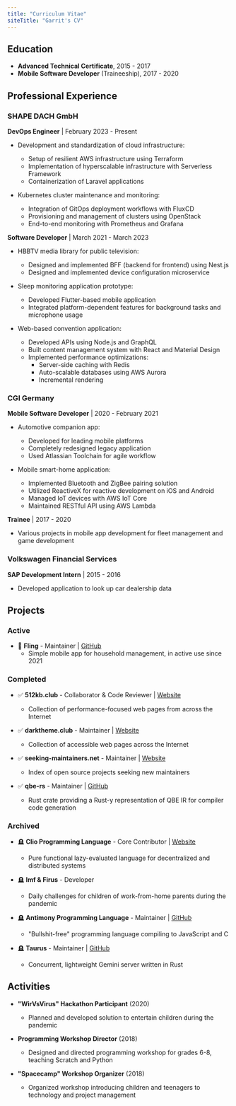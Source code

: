 ```yaml
---
title: "Curriculum Vitae"
siteTitle: "Garrit's CV"
---
```


## Education

- **Advanced Technical Certificate**, 2015 - 2017
- **Mobile Software Developer** (Traineeship), 2017 - 2020

## Professional Experience

### SHAPE DACH GmbH
**DevOps Engineer** | February 2023 - Present
- Development and standardization of cloud infrastructure:
  - Setup of resilient AWS infrastructure using Terraform
  - Implementation of hyperscalable infrastructure with Serverless Framework
  - Containerization of Laravel applications

- Kubernetes cluster maintenance and monitoring:
  - Integration of GitOps deployment workflows with FluxCD
  - Provisioning and management of clusters using OpenStack
  - End-to-end monitoring with Prometheus and Grafana

**Software Developer** | March 2021 - March 2023
- HBBTV media library for public television:
  - Designed and implemented BFF (backend for frontend) using Nest.js
  - Designed and implemented device configuration microservice

- Sleep monitoring application prototype:
  - Developed Flutter-based mobile application
  - Integrated platform-dependent features for background tasks and microphone usage

- Web-based convention application:
  - Developed APIs using Node.js and GraphQL
  - Built content management system with React and Material Design
  - Implemented performance optimizations:
    - Server-side caching with Redis
    - Auto-scalable databases using AWS Aurora
    - Incremental rendering

### CGI Germany
**Mobile Software Developer** | 2020 - February 2021
- Automotive companion app:
  - Developed for leading mobile platforms
  - Completely redesigned legacy application
  - Used Atlassian Toolchain for agile workflow

- Mobile smart-home application:
  - Implemented Bluetooth and ZigBee pairing solution
  - Utilized ReactiveX for reactive development on iOS and Android
  - Managed IoT devices with AWS IoT Core
  - Maintained RESTful API using AWS Lambda

**Trainee** | 2017 - 2020
- Various projects in mobile app development for fleet management and game development

### Volkswagen Financial Services
**SAP Development Intern** | 2015 - 2016
- Developed application to look up car dealership data

## Projects

### Active
- 🌱 **Fling** - Maintainer | [GitHub](https://github.com/garritfra/fling)
  - Simple mobile app for household management, in active use since 2021

### Completed
- ✅ **512kb.club** - Collaborator & Code Reviewer | [Website](https://512kb.club/)
  - Collection of performance-focused web pages from across the Internet

- ✅ **darktheme.club** - Maintainer | [Website](https://darktheme.club/)
  - Collection of accessible web pages across the Internet

- ✅ **seeking-maintainers.net** - Maintainer | [Website](https://seeking-maintainers.net/)
  - Index of open source projects seeking new maintainers

- ✅ **qbe-rs** - Maintainer | [GitHub](https://github.com/garritfra/qbe-rs)
  - Rust crate providing a Rust-y representation of QBE IR for compiler code generation

### Archived
- 🪦 **Clio Programming Language** - Core Contributor | [Website](https://clio-lang.org/)
  - Pure functional lazy-evaluated language for decentralized and distributed systems

- 🪦 **Imf & Firus** - Developer
  - Daily challenges for children of work-from-home parents during the pandemic

- 🪦 **Antimony Programming Language** - Maintainer | [GitHub](https://antimony-lang/antimony)
  - "Bullshit-free" programming language compiling to JavaScript and C

- 🪦 **Taurus** - Maintainer | [GitHub](https://github.com/garritfra/taurus)
  - Concurrent, lightweight Gemini server written in Rust

## Activities

- **"WirVsVirus" Hackathon Participant** (2020)
  - Planned and developed solution to entertain children during the pandemic

- **Programming Workshop Director** (2018)
  - Designed and directed programming workshop for grades 6-8, teaching Scratch and Python

- **"Spacecamp" Workshop Organizer** (2018)
  - Organized workshop introducing children and teenagers to technology and project management

